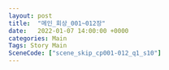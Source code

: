 ```yaml
---
layout: post
title:  "메인_회상_001~012장"
date:   2022-01-07 14:00:00 +0000
categories: Main
Tags: Story Main
SceneCode: ["scene_skip_cp001-012_q1_s10"]
---
```

